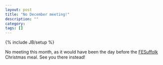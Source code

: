```yaml
---
layout: post
title: "No December meeting!"
description: ""
category: 
tags: []
---
```

{% include JB/setup %}

No meeting this month, as it would have been the day before the
[FESuffolk](http://www.fesuffolk.co.uk/) Christmas meal. See you there instead!
